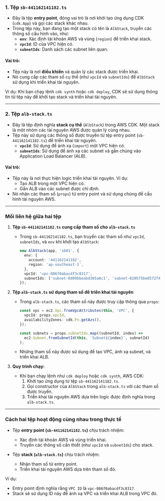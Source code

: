 ### **1. Tệp `sb-441162141182.ts`**

- Đây là tệp **entry point**, đóng vai trò là nơi khởi tạo ứng dụng CDK (`cdk.App`) và gọi các stack khác nhau.
- Trong tệp này, bạn đang tạo một stack có tên là `AlbStack`, truyền các thông số cấu hình vào, như:
  - **`env`**: Xác định tài khoản AWS và vùng (`region`) để triển khai stack.
  - **`vpcId`**: ID của VPC hiện có.
  - **`subnetIds`**: Danh sách các subnet liên quan.

#### Vai trò:
- Tệp này là nơi **điều khiển** và quản lý các stack được triển khai.
- Nó cung cấp các tham số cụ thể (như `vpcId` và `subnetIds`) để `AlbStack` sử dụng khi triển khai tài nguyên.

Ví dụ: Khi bạn chạy lệnh `cdk synth` hoặc `cdk deploy`, CDK sẽ sử dụng thông tin từ tệp này để khởi tạo stack và triển khai tài nguyên.

---

### **2. Tệp `alb-stack.ts`**

- Đây là tệp định nghĩa **stack cụ thể** (`AlbStack`) trong AWS CDK. Một stack là một nhóm các tài nguyên AWS được quản lý cùng nhau.
- Tệp này sử dụng các thông số được truyền từ tệp entry point (`sb-441162141182.ts`) để triển khai tài nguyên.
  - **`vpcId`**: Sử dụng để ánh xạ (`import`) một VPC hiện có.
  - **`subnetIds`**: Sử dụng để ánh xạ các subnet và gắn chúng vào Application Load Balancer (ALB).

#### Vai trò:
- Tệp này là nơi thực hiện logic triển khai tài nguyên. Ví dụ:
  - Tạo ALB trong một VPC hiện có.
  - Gắn ALB vào các subnet được chỉ định.
- Nó nhận các tham số (`props`) từ entry point và sử dụng chúng để cấu hình tài nguyên AWS.

---

### **Mối liên hệ giữa hai tệp**

1. **Tệp `sb-441162141182.ts` cung cấp tham số cho `alb-stack.ts`**
   - Trong `sb-441162141182.ts`, bạn truyền các tham số như `vpcId`, `subnetIds`, và `env` khi khởi tạo `AlbStack`:
     ```typescript
     new AlbStack(app, 'sb01', {
       env: {
         account: '441162141182',
         region: 'ap-southeast-1',
       },
       vpcId: 'vpc-086f0abacdf3c8317',
       subnetIds: ['subnet-0d09bbeabd305a6c1', 'subnet-020575be0572f40dc'],
     });
     ```

2. **Tệp `alb-stack.ts` sử dụng tham số để triển khai tài nguyên**
   - Trong `alb-stack.ts`, các tham số này được truy cập thông qua `props`:
     ```typescript
     const vpc = ec2.Vpc.fromVpcAttributes(this, 'VPC', {
       vpcId: props.vpcId,
       availabilityZones: cdk.Fn.getAzs(),
     });

     const subnets = props.subnetIds.map((subnetId, index) =>
       ec2.Subnet.fromSubnetId(this, `Subnet${index}`, subnetId)
     );
     ```

   - Những tham số này được sử dụng để tạo VPC, ánh xạ subnet, và triển khai ALB.

3. **Quy trình chạy:**
   - Khi bạn chạy lệnh như `cdk deploy` hoặc `cdk synth`, AWS CDK:
     1. Khởi tạo ứng dụng từ tệp `sb-441162141182.ts`.
     2. Gọi constructor của `AlbStack` trong `alb-stack.ts` với các tham số được truyền.
     3. Triển khai tài nguyên AWS dựa trên logic được định nghĩa trong `alb-stack.ts`.

---

### **Cách hai tệp hoạt động cùng nhau trong thực tế**
- Tệp **entry point (`sb-441162141182.ts`)** chịu trách nhiệm:
  - Xác định tài khoản AWS và vùng triển khai.
  - Truyền các thông số cần thiết (như `vpcId` và `subnetIds`) cho stack.

- Tệp **stack (`alb-stack.ts`)** chịu trách nhiệm:
  - Nhận tham số từ entry point.
  - Triển khai tài nguyên AWS dựa trên tham số đó.

Ví dụ:
- Entry point định nghĩa rằng `VPC ID` là `vpc-086f0abacdf3c8317`.
- Stack sẽ sử dụng ID này để ánh xạ VPC và triển khai ALB trong VPC đó.